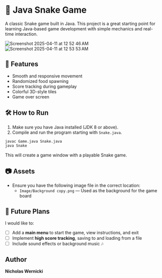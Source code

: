 # 🐍 Java Snake Game

A classic Snake game built in Java. This project is a great starting point for learning Java-based game development with simple mechanics and real-time interaction.

![Screenshot 2025-04-11 at 12 52 46 AM](https://github.com/user-attachments/assets/7a70ca10-c712-47f3-acb6-089a25e18d5f)
![Screenshot 2025-04-11 at 12 53 53 AM](https://github.com/user-attachments/assets/3f38a934-7cd1-46ba-a0da-8e6806c4651e)



## 🚀 Features

- Smooth and responsive movement  
- Randomized food spawning  
- Score tracking during gameplay  
- Colorful 3D-style tiles  
- Game over screen  

## 🛠️ How to Run

1. Make sure you have Java installed (JDK 8 or above).  
2. Compile and run the program starting with `Snake.java`.

```bash
javac Game.java Snake.java
java Snake
```

This will create a game window with a playable Snake game.

## 📷 Assets

- Ensure you have the following image file in the correct location:  
  - `Image/Background copy.png` — Used as the background for the game board  

## 📌 Future Plans

I would like to:

- [ ] Add a **main menu** to start the game, view instructions, and exit  
- [ ] Implement **high score tracking**, saving to and loading from a file   
- [ ] Include sound effects or background music 🎶  

## Author

**Nicholas Wernicki**
